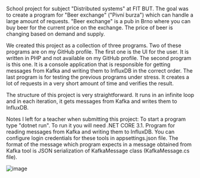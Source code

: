 School project for subject "Distributed systems" at FIT BUT. The goal was to create a program for "Beer exchange" ("Pivní burza") which can handle a large amount of requests. 
"Beer exchange" is a pub in Brno where you can buy beer for the current price on the exchange. 
The price of beer is changing based on demand and supply. 

We created this project as a collection of three programs. Two of these programs are on my GitHub profile. 
The first one is the UI for the user. It is written in PHP and not available on my GitHub profile. The second program is this one. It is a console application that is responsible for getting messages from Kafka and writing them to InfluxDB in the correct order. 
The last program is for testing the previous programs under stress. It creates a lot of requests in a very short amount of time and verifies the result.

The structure of this project is very straightforward. It runs in an infinite loop and in each iteration, it gets messages from Kafka and writes them to InfluxDB.

Notes I left for a teacher when submitting this project:
To start a program type "dotnet run". To run it you will need .NET CORE 3.1.
Program for reading messages from Kafka and writing them to InfluxDB.
You can configure login credentials for these tools in appsettings.json file.
The format of the message which program expects in a message obtained from Kafka tool is JSON serialization of KafkaMessage class (KafkaMessage.cs file).

![image](https://github.com/xsojka04/ConsolePdb/assets/52315948/b252e25f-2120-4766-80c2-d08024cdd90a)

